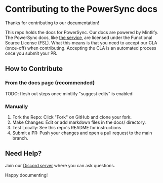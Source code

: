 # Contributing to the PowerSync docs

Thanks for contributing to our documentation! 

This repo holds the docs for PowerSync. Our docs are powered by Mintlify. The PowerSync docs, like [the service](https://github.com/powersync-ja/powersync-service), are licensed under the Functional Source License (FSL). What this means is that you need to accept our CLA (once-off) when contributing. Accepting the CLA is an automated process once you submit your PR. 

## How to Contribute

### From the docs page (recommended)
TODO: flesh out steps once mintlify "suggest edits" is enabled

### Manually
1. Fork the Repo: Click "Fork" on GitHub and clone your fork.
1. Make Changes: Edit or add markdown files in the docs/ directory.
1. Test Locally: See this repo's README for instructions
1. Submit a PR: Push your changes and open a pull request to the main branch.

## Need Help?
Join our [Discord server](https://discord.gg/powersync) where you can ask questions.

Happy documenting!
